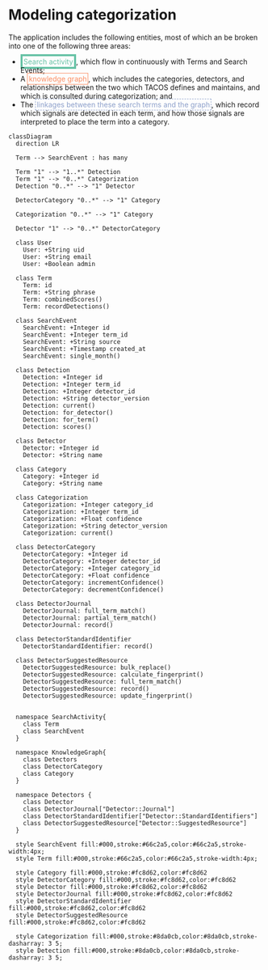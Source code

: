 # Modeling categorization

The application includes the following entities, most of which an be broken into one of the following three areas:

* <font style="color:#66c2a5;border:4px solid #66c2a5;padding:2px;">Search activity</font>, which flow in continuously with Terms and Search Events;
* A <font style="color:#fc8d62;border:1px solid #fc8d62;padding:2px;">knowledge graph</font>, which includes the categories, detectors, and relationships
  between the two which TACOS defines and maintains, and which is consulted during categorization; and
* The <font style="color:#8da0cb;border:1px dashed #8da0cb;padding:2px;">linkages between these search terms and the graph</font>, which record which signals are
  detected in each term, and how those signals are interpreted to place the term into a category.

```mermaid
classDiagram
  direction LR
  
  Term --> SearchEvent : has many

  Term "1" --> "1..*" Detection
  Term "1" --> "0..*" Categorization
  Detection "0..*" --> "1" Detector

  DetectorCategory "0..*" --> "1" Category

  Categorization "0..*" --> "1" Category

  Detector "1" --> "0..*" DetectorCategory

  class User
    User: +String uid
    User: +String email
    User: +Boolean admin

  class Term
    Term: id
    Term: +String phrase
    Term: combinedScores()
    Term: recordDetections()

  class SearchEvent
    SearchEvent: +Integer id
    SearchEvent: +Integer term_id
    SearchEvent: +String source
    SearchEvent: +Timestamp created_at
    SearchEvent: single_month()

  class Detection
    Detection: +Integer id
    Detection: +Integer term_id
    Detection: +Integer detector_id
    Detection: +String detector_version
    Detection: current()
    Detection: for_detector()
    Detection: for_term()
    Detection: scores()

  class Detector
    Detector: +Integer id
    Detector: +String name

  class Category
    Category: +Integer id
    Category: +String name

  class Categorization
    Categorization: +Integer category_id
    Categorization: +Integer term_id
    Categorization: +Float confidence
    Categorization: +String detector_version
    Categorization: current()

  class DetectorCategory
    DetectorCategory: +Integer id
    DetectorCategory: +Integer detector_id
    DetectorCategory: +Integer category_id
    DetectorCategory: +Float confidence
    DetectorCategory: incrementConfidence()
    DetectorCategory: decrementConfidence()

  class DetectorJournal
    DetectorJournal: full_term_match()
    DetectorJournal: partial_term_match()
    DetectorJournal: record()

  class DetectorStandardIdentifier
    DetectorStandardIdentifier: record()

  class DetectorSuggestedResource
    DetectorSuggestedResource: bulk_replace()
    DetectorSuggestedResource: calculate_fingerprint()
    DetectorSuggestedResource: full_term_match()
    DetectorSuggestedResource: record()
    DetectorSuggestedResource: update_fingerprint()


  namespace SearchActivity{
    class Term
    class SearchEvent
  }

  namespace KnowledgeGraph{
    class Detectors
    class DetectorCategory
    class Category
  }

  namespace Detectors {
    class Detector
    class DetectorJournal["Detector::Journal"]
    class DetectorStandardIdentifier["Detector::StandardIdentifiers"]
    class DetectorSuggestedResource["Detector::SuggestedResource"]
  }

  style SearchEvent fill:#000,stroke:#66c2a5,color:#66c2a5,stroke-width:4px;
  style Term fill:#000,stroke:#66c2a5,color:#66c2a5,stroke-width:4px;

  style Category fill:#000,stroke:#fc8d62,color:#fc8d62
  style DetectorCategory fill:#000,stroke:#fc8d62,color:#fc8d62
  style Detector fill:#000,stroke:#fc8d62,color:#fc8d62
  style DetectorJournal fill:#000,stroke:#fc8d62,color:#fc8d62
  style DetectorStandardIdentifier fill:#000,stroke:#fc8d62,color:#fc8d62
  style DetectorSuggestedResource fill:#000,stroke:#fc8d62,color:#fc8d62

  style Categorization fill:#000,stroke:#8da0cb,color:#8da0cb,stroke-dasharray: 3 5;
  style Detection fill:#000,stroke:#8da0cb,color:#8da0cb,stroke-dasharray: 3 5;
```
